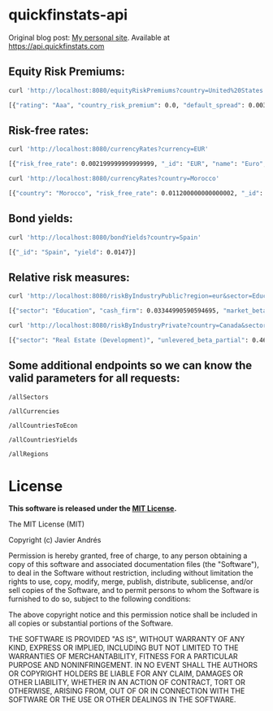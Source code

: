 quickfinstats-api
=================

Original blog post: [My personal site](https://www.javierandres.me/importing-and-visualizing-financial-data/).
Available at https://api.quickfinstats.com

## Equity Risk Premiums:
```bash
curl 'http://localhost:8080/equityRiskPremiums?country=United%20States'

[{"rating": "Aaa", "country_risk_premium": 0.0, "default_spread": 0.0038, "region": "North America", "currency_id": "USD", "currency": "US Dollar", "marginal_tax": 0.4, "equity_risk_premium": 0.04323, "_id": "United States"}]
```
## Risk-free rates:
```bash
curl 'http://localhost:8080/currencyRates?currency=EUR'

[{"risk_free_rate": 0.002199999999999999, "_id": "EUR", "name": "Euro", "countries": ["Andorra (Principality of)", "Austria", "Belgium", "Cyprus", "Estonia", "Finland", "France", "Germany", "Greece", "Ireland", "Italy", "Latvia", "Lithuania", "Luxembourg", "Malta", "Montenegro", "Netherlands", "Portugal", "Slovakia", "Slovenia", "Spain"]}]
```
```bash
curl 'http://localhost:8080/currencyRates?country=Morocco'

[{"country": "Morocco", "risk_free_rate": 0.011200000000000002, "_id": "MAD", "name": "Moroccan Dirham", "countries": ["Morocco"]}]
```
## Bond yields:
```bash
curl 'http://localhost:8080/bondYields?country=Spain'

[{"_id": "Spain", "yield": 0.0147}]
```
## Relative risk measures:
```bash
curl 'http://localhost:8080/riskByIndustryPublic?region=eur&sector=Education'

[{"sector": "Education", "cash_firm": 0.03344990590594695, "market_beta": 0.128232026, "unlevered_beta_cash_corrected": 0.06037200868271735, "region": "eur", "sigma_price": 0.682532357, "tax_rate": 0.075386103, "sigma_ebit": 0.550127568, "debt_equity": 1.2951769338004155, "_id": "eurEducation", "unlevered_beta": 0.05835257067292744}]
```
```bash
curl 'http://localhost:8080/riskByIndustryPrivate?country=Canada&sector=Real%20Estate%20(Development)'

[{"sector": "Real Estate (Development)", "unlevered_beta_partial": 0.469273293568202, "market_correlation": 0.214444136, "levered_beta": 3.1908923450347926, "region": "us", "levered_beta_partial": 0.684268152, "_id": "usReal Estate (Development)", "unlevered_beta": 2.1883242056486076}]
```

## Some additional endpoints so we can know the valid parameters for all requests:


`/allSectors`

`/allCurrencies`

`/allCountriesToEcon`

`/allCountriesYields`

`/allRegions`



License
=======

**This software is released under the [MIT License](http://opensource.org/licenses/MIT).**

  The MIT License (MIT)

  Copyright (c) Javier Andrés

  Permission is hereby granted, free of charge, to any person obtaining a copy
  of this software and associated documentation files (the "Software"), to deal
  in the Software without restriction, including without limitation the rights
  to use, copy, modify, merge, publish, distribute, sublicense, and/or sell
  copies of the Software, and to permit persons to whom the Software is
  furnished to do so, subject to the following conditions:

  The above copyright notice and this permission notice shall be included in all
  copies or substantial portions of the Software.

  THE SOFTWARE IS PROVIDED "AS IS", WITHOUT WARRANTY OF ANY KIND, EXPRESS OR
  IMPLIED, INCLUDING BUT NOT LIMITED TO THE WARRANTIES OF MERCHANTABILITY,
  FITNESS FOR A PARTICULAR PURPOSE AND NONINFRINGEMENT. IN NO EVENT SHALL THE
  AUTHORS OR COPYRIGHT HOLDERS BE LIABLE FOR ANY CLAIM, DAMAGES OR OTHER
  LIABILITY, WHETHER IN AN ACTION OF CONTRACT, TORT OR OTHERWISE, ARISING FROM,
  OUT OF OR IN CONNECTION WITH THE SOFTWARE OR THE USE OR OTHER DEALINGS IN THE
  SOFTWARE.